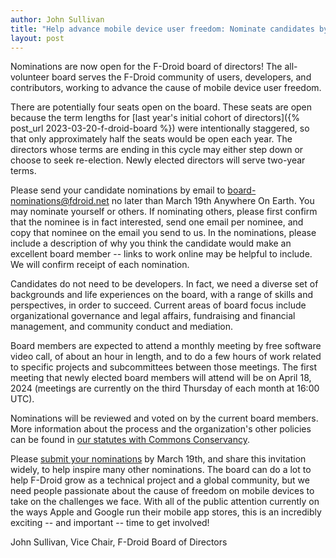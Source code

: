 ```yaml
---
author: John Sullivan
title: "Help advance mobile device user freedom: Nominate candidates by March 19 for the F-Droid board of directors"
layout: post
---
```


Nominations are now open for the F-Droid board of directors! The all-volunteer board serves the F-Droid community of users, developers, and contributors, working to advance the cause of mobile device user freedom.

There are potentially four seats open on the board. These seats are open because the term lengths for [last year's initial cohort of directors]({% post_url 2023-03-20-f-droid-board %}) were intentionally staggered, so that only approximately half the seats would be open each year. The directors whose terms are ending in this cycle may either step down or choose to seek re-election. Newly elected directors will serve two-year terms.

Please send your candidate nominations by email to [board-nominations@fdroid.net](mailto:board-nominations@fdroid.net) no later than March 19th Anywhere On Earth. You may nominate yourself or others. If nominating others, please first confirm that the nominee is in fact interested, send one email per nominee, and copy that nominee on the email you send to us. In the nominations, please include a description of why you think the candidate would make an excellent board member -- links to work online may be helpful to include. We will confirm receipt of each nomination.

Candidates do not need to be developers. In fact, we need a diverse set of backgrounds and life experiences on the board, with a range of skills and perspectives, in order to succeed. Current areas of board focus include organizational governance and legal affairs, fundraising and financial management, and community conduct and mediation.

Board members are expected to attend a monthly meeting by free software video call, of about an hour in length, and to do a few hours of work related to specific projects and subcommittees between those meetings. The first meeting that newly elected board members will attend will be on April 18, 2024 (meetings are currently on the third Thursday of each month at 16:00 UTC).

Nominations will be reviewed and voted on by the current board members. More information about the process and the organization's other policies can be found in [our statutes with Commons Conservancy](https://dracc.commonsconservancy.org/0039/).

Please [submit your nominations](mailto:board-nominations@fdroid.net) by March 19th, and share this invitation widely, to help inspire many other nominations. The board can do a lot to help F-Droid grow as a technical project and a global community, but we need people passionate about the cause of freedom on mobile devices to take on the challenges we face. With all of the public attention currently on the ways Apple and Google run their mobile app stores, this is an incredibly exciting -- and important -- time to get involved!

John Sullivan, Vice Chair, F-Droid Board of Directors
